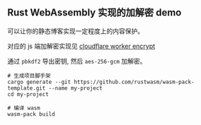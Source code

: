 ## Rust WebAssembly 实现的加解密 demo

可以让你的静态博客实现一定程度上的内容保护。

对应的 js 端加解密实现见 [cloudflare worker encrypt](https://github.com/FAE56/cloudflare-worker-encrypt)

通过 `pbkdf2` 导出密钥, 然后 `aes-256-gcm` 加解密。

```shell
# 生成项目脚手架
cargo generate --git https://github.com/rustwasm/wasm-pack-template.git --name my-project
cd my-project

# 编译 wasm
wasm-pack build
```